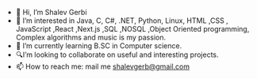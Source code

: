 - 👋 Hi, I’m Shalev Gerbi
- 👀 I’m interested in Java, C, C#, .NET, Python, Linux, HTML ,CSS , JavaScript ,React ,Next.js ,SQL ,NOSQL ,Object Oriented programming, Complex algorithms and music is my passion.
- 🌱 I’m currently learning B.SC in Computer science.
- 🔍I’m looking to collaborate on useful and interesting projects.
- 📫 How to reach me: mail me shalevgerb@gmail.com
